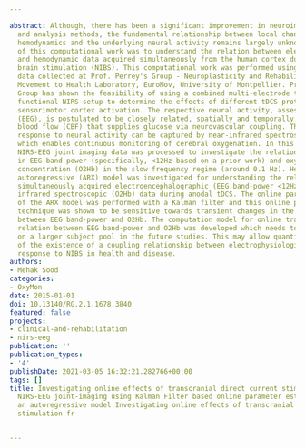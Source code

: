 ---
abstract: Although, there has been a significant improvement in neuroimaging technologies
  and analysis methods, the fundamental relationship between local changes in cerebral
  hemodynamics and the underlying neural activity remains largely unknown. The focus
  of this computational work was to understand the relation between electrophysiological
  and hemodynamic data acquired simultaneously from the human cortex during non-invasive
  brain stimulation (NIBS). This computational work was performed using preliminary
  data collected at Prof. Perrey's Group - Neuroplasticity and Rehabilitation at the
  Movement to Health Laboratory, EuroMov, University of Montpellier. Prof. Perrey's
  Group has shown the feasibility of using a combined multi-electrode tDCS-multi channel
  functional NIRS setup to determine the effects of different tDCS protocols on bilateral
  sensorimotor cortex activation. The respective neural activity, assessed with electroencephalogram
  (EEG), is postulated to be closely related, spatially and temporally, to cerebral
  blood flow (CBF) that supplies glucose via neurovascular coupling. This hemodynamic
  response to neural activity can be captured by near-infrared spectroscopy (NIRS),
  which enables continuous monitoring of cerebral oxygenation. In this study, the
  NIRS-EEG joint imaging data was processed to investigate the relation between alterations
  in EEG band power (specifically, <12Hz based on a prior work) and oxy-hemoglobin
  concentration (O2Hb) in the slow frequency regime (around 0.1 Hz). Here, a computational
  autoregressive (ARX) model was investigated for understanding the relationship between
  simultaneously acquired electroencephalographic (EEG band-power <12Hz) and near
  infrared spectroscopic (O2Hb) data during anodal tDCS. The online parameter estimation
  of the ARX model was performed with a Kalman filter and this online parameter estimation
  technique was shown to be sensitive towards transient changes in the cross- correlation
  between EEG band-power and O2Hb. The computation model for online tracking of the
  relation between EEG band-power and O2Hb was developed which needs to be tested
  on a larger subject pool in the future studies. This may allow quantitative assessment
  of the existence of a coupling relationship between electrophysiological and hemodynamic
  response to NIBS in health and disease.
authors:
- Mehak Sood
categories:
- OxyMon
date: 2015-01-01
doi: 10.13140/RG.2.1.1678.3840
featured: false
projects:
- clinical-and-rehabilitation
- nirs-eeg
publication: ''
publication_types:
- '4'
publishDate: 2021-03-05 16:32:21.282766+00:00
tags: []
title: Investigating online effects of transcranial direct current stimulation from
  NIRS-EEG joint-imaging using Kalman Filter based online parameter estimation of
  an autoregressive model Investigating online effects of transcranial direct current
  stimulation fr

---
